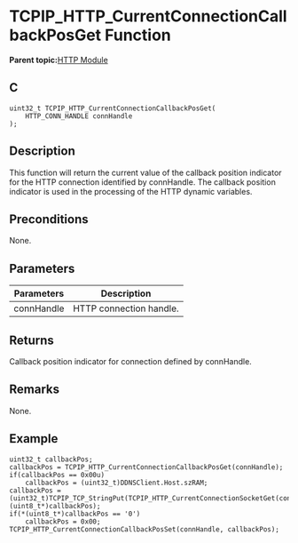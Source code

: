 # TCPIP\_HTTP\_CurrentConnectionCallbackPosGet Function

**Parent topic:**[HTTP Module](GUID-25A4CF50-2F8F-47E7-A90C-ABFA52814459.md)

## C

```
uint32_t TCPIP_HTTP_CurrentConnectionCallbackPosGet(
    HTTP_CONN_HANDLE connHandle
);
```

## Description

This function will return the current value of the callback position indicator for the HTTP connection identified by connHandle. The callback position indicator is used in the processing of the HTTP dynamic variables.

## Preconditions

None.

## Parameters

|Parameters|Description|
|----------|-----------|
|connHandle|HTTP connection handle.|

## Returns

Callback position indicator for connection defined by connHandle.

## Remarks

None.

## Example

```
uint32_t callbackPos;
callbackPos = TCPIP_HTTP_CurrentConnectionCallbackPosGet(connHandle);
if(callbackPos == 0x00u)
    callbackPos = (uint32_t)DDNSClient.Host.szRAM;
callbackPos = (uint32_t)TCPIP_TCP_StringPut(TCPIP_HTTP_CurrentConnectionSocketGet(connHandle), (uint8_t*)callbackPos);
if(*(uint8_t*)callbackPos == '0')
    callbackPos = 0x00;
TCPIP_HTTP_CurrentConnectionCallbackPosSet(connHandle, callbackPos);
```


